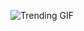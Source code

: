 ![Trending GIF](https://media4.giphy.com/media/v1.Y2lkPThiYjIxNzcyajJzZ3cxMWsyeTRqcXJ6aTllbzR6MWNzMTU1c25rNmFhMGtldHVsbCZlcD12MV9naWZzX3NlYXJjaCZjdD1n/MT5UUV1d4CXE2A37Dg/giphy.gif)
